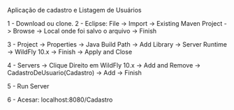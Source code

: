 Aplicação de cadastro e Listagem de Usuários

1 - Download ou clone.
2 - Eclipse: File -> Import -> Existing Maven Project -> Browse  -> Local onde foi salvo o arquivo -> Finish

3 - Project -> Properties -> Java Build Path -> Add Library -> Server Runtime -> WildFly 10.x -> Finish -> Apply and Close

4 - Servers -> Clique Direito em WildFly 10.x -> Add and Remove -> CadastroDeUsuario(Cadastro) -> Add -> Finish

5 - Run Server

6 - Acesar: localhost:8080/Cadastro
